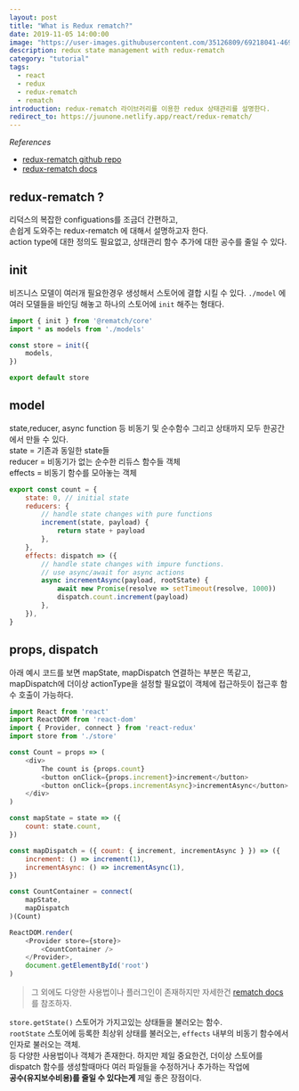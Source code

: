 ```yaml
---
layout: post
title: "What is Redux rematch?"
date: 2019-11-05 14:00:00
image: "https://user-images.githubusercontent.com/35126809/69218041-469d8000-0bb3-11ea-8006-b4f7a20f5d85.jpg"
description: redux state management with redux-rematch
category: "tutorial"
tags:
  - react
  - redux
  - redux-rematch
  - rematch
introduction: redux-rematch 라이브러리를 이용한 redux 상태관리를 설명한다.
redirect_to: https://juunone.netlify.app/react/redux-rematch/
---
```


*References* 
- [redux-rematch github repo](https://github.com/rematch/rematch)
- [redux-rematch docs](https://rematch.github.io/rematch/#/)

## redux-rematch ?
리덕스의 복잡한 configuations를 조금더 간편하고,  
손쉽게 도와주는 redux-rematch 에 대해서 설명하고자 한다.  
action type에 대한 정의도 필요없고, 상태관리 함수 추가에 대한 공수를 줄일 수 있다.

## init
비즈니스 모델이 여러개 필요한경우 생성해서 스토어에 결합 시킬 수 있다.
`./model` 에 여러 모델들을 바인딩 해놓고 하나의 스토어에 `init` 해주는 형태다.

```js
import { init } from '@rematch/core'
import * as models from './models'

const store = init({
    models,
})

export default store
```

## model
state,reducer, async function 등 비동기 및 순수함수 그리고 상태까지 모두 한공간에서 만들 수 있다.  
state = 기존과 동일한 state들  
reducer = 비동기가 없는 순수한 리듀스 함수들 객체  
effects = 비동기 함수를 모아놓는 객체  

```js
export const count = {
    state: 0, // initial state
    reducers: {
        // handle state changes with pure functions
        increment(state, payload) {
            return state + payload
        },
    },
    effects: dispatch => ({
        // handle state changes with impure functions.
        // use async/await for async actions
        async incrementAsync(payload, rootState) {
            await new Promise(resolve => setTimeout(resolve, 1000))
            dispatch.count.increment(payload)
        },
    }),
}
```

## props, dispatch
아래 예시 코드를 보면 mapState, mapDispatch 연결하는 부분은 똑같고, mapDispatch에 더이상 actionType을 설정할 필요없이 객체에 접근하듯이 접근후 함수 호출이 가능하다.

```js
import React from 'react'
import ReactDOM from 'react-dom'
import { Provider, connect } from 'react-redux'
import store from './store'

const Count = props => (
    <div>
        The count is {props.count}
        <button onClick={props.increment}>increment</button>
        <button onClick={props.incrementAsync}>incrementAsync</button>
    </div>
)

const mapState = state => ({
    count: state.count,
})

const mapDispatch = ({ count: { increment, incrementAsync } }) => ({
    increment: () => increment(1),
    incrementAsync: () => incrementAsync(1),
})

const CountContainer = connect(
    mapState,
    mapDispatch
)(Count)

ReactDOM.render(
    <Provider store={store}>
        <CountContainer />
    </Provider>,
    document.getElementById('root')
)
```

> 그 외에도 다양한 사용법이나 플러그인이 존재하지만 자세한건 [rematch docs](https://rematch.github.io/rematch/#/)를 참조하자.

`store.getState()` 스토어가 가지고있는 상태들을 불러오는 함수.  
`rootState` 스토어에 등록한 최상위 상태를 불러오는, `effects` 내부의 비동기 함수에서 인자로 불러오는 객체.  
등 다양한 사용법이나 객체가 존재한다. 하지만 제일 중요한건, 
더이상 스토어를 dispatch 함수를 생성할때마다 여러 파일들을 수정하거나 추가하는 작업에  
**공수(유지보수비용)를 줄일 수 있다는게** 제일 좋은 장점이다.
